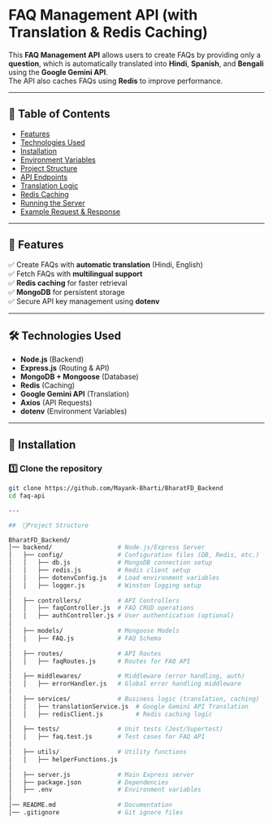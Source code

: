 # FAQ Management API (with Translation & Redis Caching)

This **FAQ Management API** allows users to create FAQs by providing only a **question**, which is automatically translated into **Hindi**, **Spanish**, and **Bengali** using the **Google Gemini API**.  
The API also caches FAQs using **Redis** to improve performance.

---

## 📖 Table of Contents
- [Features](#features)
- [Technologies Used](#technologies-used)
- [Installation](#installation)
- [Environment Variables](#environment-variables)
- [Project Structure](#project-structure)
- [API Endpoints](#api-endpoints)
- [Translation Logic](#translation-logic)
- [Redis Caching](#redis-caching)
- [Running the Server](#running-the-server)
- [Example Request & Response](#example-request--response)

---

## 🎯 Features
✅ Create FAQs with **automatic translation** (Hindi, English)  
✅ Fetch FAQs with **multilingual support**  
✅ **Redis caching** for faster retrieval  
✅ **MongoDB** for persistent storage  
✅ Secure API key management using **dotenv**  

---

## 🛠 Technologies Used
- **Node.js** (Backend)
- **Express.js** (Routing & API)
- **MongoDB + Mongoose** (Database)
- **Redis** (Caching)
- **Google Gemini API** (Translation)
- **Axios** (API Requests)
- **dotenv** (Environment Variables)

---

## 🔧 Installation

### 1️⃣ Clone the repository
```sh
git clone https://github.com/Mayank-Bharti/BharatFD_Backend
cd faq-api

---

##  📂Project Structure

BharatFD_Backend/
│── backend/                  # Node.js/Express Server
│   ├── config/               # Configuration files (DB, Redis, etc.)
│   │   ├── db.js             # MongoDB connection setup
│   │   ├── redis.js          # Redis client setup
│   │   ├── dotenvConfig.js   # Load environment variables
│   │   ├── logger.js         # Winston logging setup
│
│   ├── controllers/          # API Controllers
│   │   ├── faqController.js  # FAQ CRUD operations
│   │   ├── authController.js # User authentication (optional)
│
│   ├── models/               # Mongoose Models
│   │   ├── FAQ.js            # FAQ Schema
│
│   ├── routes/               # API Routes
│   │   ├── faqRoutes.js      # Routes for FAQ API
│
│   ├── middlewares/          # Middleware (error handling, auth)
│   │   ├── errorHandler.js   # Global error handling middleware
│
│   ├── services/             # Business logic (translation, caching)
│   │   ├── translationService.js  # Google Gemini API Translation
│   │   ├── redisClient.js         # Redis caching logic
│
│   ├── tests/                # Unit tests (Jest/Supertest)
│   │   ├── faq.test.js       # Test cases for FAQ API
│
│   ├── utils/                # Utility functions
│   │   ├── helperFunctions.js
│
│   ├── server.js             # Main Express server
│   ├── package.json          # Dependencies
│   ├── .env                  # Environment variables
│
│── README.md                 # Documentation
│── .gitignore                # Git ignore files

